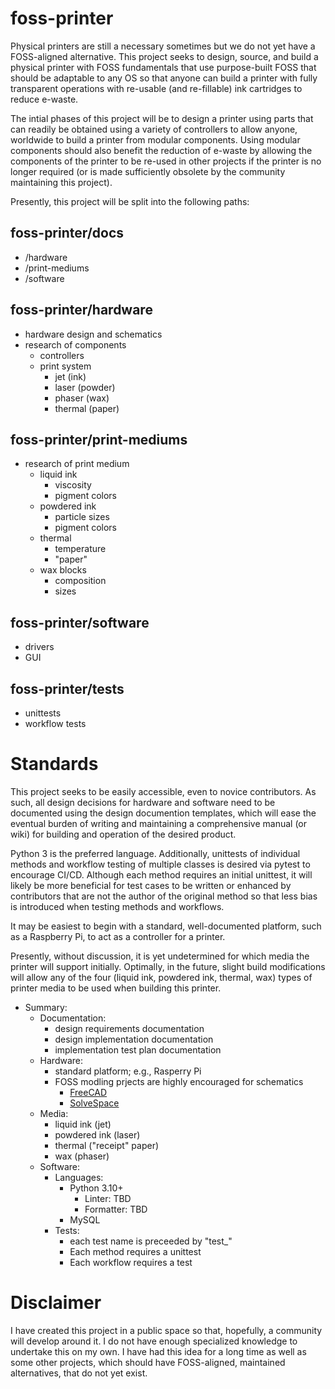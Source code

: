 # foss-printer

Physical printers are still a necessary sometimes but we do not yet have a FOSS-aligned alternative.  This project seeks to design, source, and build a physical printer with FOSS fundamentals that use purpose-built FOSS that should be adaptable to any OS so that anyone can build a printer with fully transparent operations with re-usable (and re-fillable) ink cartridges to reduce e-waste.

The intial phases of this project will be to design a printer using parts that can readily be obtained using a variety of controllers to allow anyone, worldwide to build a printer from modular components.  Using modular components should also benefit the reduction of e-waste by allowing the components of the printer to be re-used in other projects if the printer is no longer required (or is made sufficiently obsolete by the community maintaining this project).

Presently, this project will be split into the following paths:

## foss-printer/docs
- /hardware
- /print-mediums
- /software

## foss-printer/hardware
- hardware design and schematics
- research of components
  - controllers
  - print system
    - jet (ink)
    - laser (powder)
    - phaser (wax) 
    - thermal (paper)

## foss-printer/print-mediums
- research of print medium
  - liquid ink
    - viscosity
    - pigment colors
  - powdered ink
    - particle sizes
    - pigment colors
  - thermal
    - temperature
    - "paper"
  - wax blocks
    - composition
    - sizes

## foss-printer/software
- drivers
- GUI

## foss-printer/tests
- unittests
- workflow tests


# Standards

This project seeks to be easily accessible, even to novice contributors.  As such, all design decisions for hardware and software need to be documented using the design documention templates, which will ease the eventual burden of writing and maintaining a comprehensive manual (or wiki) for building and operation of the desired product.

Python 3 is the preferred language.  Additionally, unittests of individual methods and workflow testing of multiple classes is desired via pytest to encourage CI/CD.  Although each method requires an initial unittest, it will likely be more beneficial for test cases to be written or enhanced by contributors that are not the author of the original method so that less bias is introduced when testing methods and workflows.

It may be easiest to begin with a standard, well-documented platform, such as a Raspberry Pi, to act as a controller for a printer.

Presently, without discussion, it is yet undetermined for which media the printer will support initially.  Optimally, in the future, slight build modifications will allow any of the four (liquid ink, powdered ink, thermal, wax) types of printer media to be used when building this printer.


- Summary:
  - Documentation: 
    - design requirements documentation
    - design implementation documentation
    - implementation test plan documentation
  - Hardware:
    - standard platform; e.g., Rasperry Pi
    - FOSS modling prjects are highly encouraged for schematics
      - [FreeCAD](https://www.freecadweb.org/downloads.php)
      - [SolveSpace](https://solvespace.com/download.pl)
  - Media:
    - liquid ink (jet)
    - powdered ink (laser)
    - thermal ("receipt" paper)
    - wax (phaser)
  - Software:
    - Languages: 
      - Python 3.10+
        - Linter: TBD
        - Formatter: TBD
      - MySQL
    - Tests:
      - each test name is preceeded by "test_"
      - Each method requires a unittest
      - Each workflow requires a test


# Disclaimer

I have created this project in a public space so that, hopefully, a community will develop around it.  I do not have enough specialized knowledge to undertake this on my own.  I have had this idea for a long time as well as some other projects, which should have FOSS-aligned, maintained alternatives, that do not yet exist.
